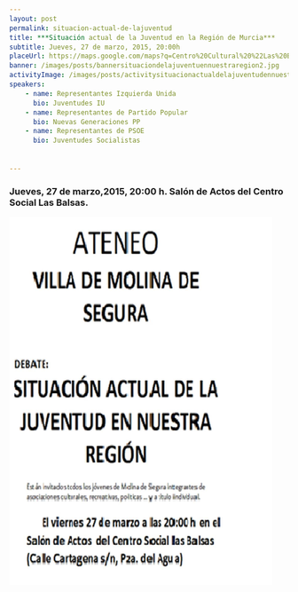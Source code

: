 ```yaml
---
layout: post
permalink: situacion-actual-de-lajuventud
title: ***Situación actual de la Juventud en la Región de Murcia***
subtitle: Jueves, 27 de marzo, 2015, 20:00h
placeUrl: https://maps.google.com/maps?q=Centro%20Cultural%20%22Las%20Balsas%22&t=&z=13
banner: /images/posts/bannersituaciondelajuventuennuestraregion2.jpg
activityImage: /images/posts/activitysituacionactualdelajuventudennuestraregion.png
speakers: 
    - name: Representantes Izquierda Unida
      bio: Juventudes IU
    - name: Representantes de Partido Popular
      bio: Nuevas Generaciones PP
    - name: Representantes de PSOE
      bio: Juventudes Socialistas


---
```


### Jueves, 27 de marzo,2015, 20:00 h. Salón de Actos del Centro Social Las Balsas.

![cartel](/images/posts/situaciondelajuventuennuestraregion2.jpg)
